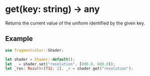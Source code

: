 # get(key: string) -> any

Returns the current value of the uniform identified by the given key.

## Example

```rust
use fragmentcolor::Shader;

let shader = Shader::default();
let _ = shader.set("resolution", [800.0, 600.0]);
let _res: Result<[f32; 2], _> = shader.get("resolution");
```
